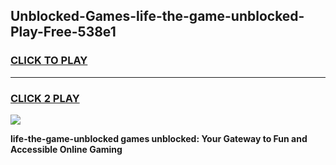 
## Unblocked-Games-life-the-game-unblocked-Play-Free-538e1
<h3>
<a href="https://premium76.site?title=life-the-game-unblocked&ref=18A">CLICK TO PLAY</a></h3>
<hr>

<h3>
<a href="https://premium76.site?title=life-the-game-unblocked&ref=18A">CLICK 2 PLAY</a>
  
</h3>

<a href="https://premium76.site?title=life-the-game-unblocked&ref=18A"><img src="https://clearcache.store/games.png"></a>


**life-the-game-unblocked games unblocked: Your Gateway to Fun and Accessible Online Gaming**
